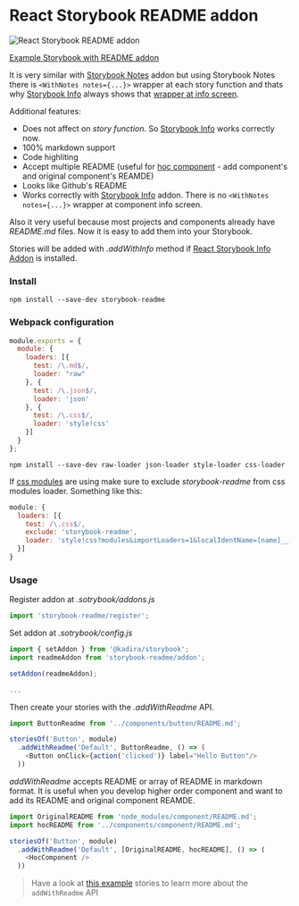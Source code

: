 # React Storybook README addon

![React Storybook README addon](https://monosnap.com/file/WbXEZxDJfkh4aeg9LfxLflbT03P5ma.png)

[Example Storybook with README addon](https://tuchk4.github.io/storybook-readme/)

It is very similar with [Storybook Notes](https://github.com/kadirahq/storybook-addon-notes) addon but using Storybook Notes there is `<WithNotes notes={...}>` wrapper at each story function and thats why [Storybook Info](https://github.com/kadirahq/react-storybook-addon-info) always shows that [wrapper at info screen](http://take.ms/95YnX).

Additional features:

* Does not affect on *story function*. So [Storybook Info](https://github.com/kadirahq/react-storybook-addon-info) works correctly now.
* 100% markdown support
* Code highliting
* Accept multiple README (useful for [hoc component](https://medium.com/@franleplant/react-higher-order-components-in-depth-cf9032ee6c3e) - add component's and original component's REAMDE)
* Looks like Github's README
* Works correctly with [Storybook Info](https://github.com/kadirahq/react-storybook-addon-info) addon. There is no `<WithNotes notes={...}>` wrapper at component info screen.

Also it very useful because most projects and components already have *README.md* files. Now it is easy to add them into your Storybook.

Stories will be added with *.addWithInfo* method if [React Storybook Info Addon](https://github.com/kadirahq/react-storybook-addon-info) is installed.

### Install

`npm install --save-dev storybook-readme`

### Webpack configuration

```js
module.exports = {
  module: {
    loaders: [{
      test: /\.md$/,
      loader: "raw"
    }, {
      test: /\.json$/,
      loader: 'json'
    }, {
      test: /\.css$/,
      loader: 'style!css'
    }]
  }
};
```

`npm install --save-dev raw-loader json-loader style-loader css-loader`

If [css modules](https://github.com/css-modules/css-modules) are using make sure to exclude *storybook-readme* from css modules loader. Something like this:

```js
module: {
  loaders: [{
    test: /\.css$/,
    exclude: 'storybook-readme',
    loader: 'style!css?modules&importLoaders=1&localIdentName=[name]__[local]___[hash:base64:5]!postcss'
  }]
}
```

### Usage

Register addon at *.sotrybook/addons.js*

```js
import 'storybook-readme/register';
```

Set addon at *.sotrybook/config.js*

```js
import { setAddon } from '@kadira/storybook';
import readmeAddon from 'storybook-readme/addon';

setAddon(readmeAddon);

...

```

Then create your stories with the *.addWithReadme* API.

```js
import ButtonReadme from '../components/button/README.md';

storiesOf('Button', module)
  .addWithReadme('Default', ButtonReadme, () => (
    <Button onClick={action('clicked')} label="Hello Button"/>
  ))
```

*addWithReadme* accepts README or array of README in markdown format.
It is useful when you develop higher order component and want to add its README and original component REAMDE.

```js
import OriginalREADME from 'node_modules/component/README.md';
import hocREADME from '../components/component/README.md';

storiesOf('Button', module)
  .addWithReadme('Default', [OriginalREADME, hocREADME], () => (
    <HocComponent />
  ))
```

> Have a look at [this example](example/stories/index.js) stories to learn more about the `addWithReadme` API
